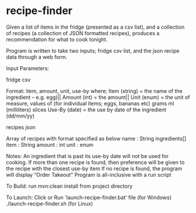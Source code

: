 # recipe-finder

Given a list of items in the fridge (presented as a csv list), and a collection of recipes (a collection of JSON formatted recipes), produces a recommendation for what to cook tonight.

Program is written to take two inputs; fridge csv list, and the json recipe data through a web form. 

Input Parameters:

fridge csv

Format: item, amount, unit, use-by
where;
Item (string) = the name of the ingredient – e.g. egg)||
Amount (int) = the amount||
Unit (enum) = the unit of measure, 
values of (for individual items; eggs, bananas etc) grams
ml (milliliters)
slices
Use-By (date) = the use by date of the ingredient (dd/mm/yy)


recipes json

Array of recipes with format specified as below
name : String
ingredients[]
item : String
amount : int
unit : enum

Notes:
An ingredient that is past its use-by date will not be used for cooking.
If more than one recipe is found, then preference will be given to the recipe with the closest use-by item
If no recipe is found, the program will display “Order Takeout”
Program is all-inclusive with a run script 

To Build:
run mvn:clean install from project directory

To Launch:
Click or Run 'launch-recipe-finder.bat' file (for Windows)
./launch-recipe-finder.sh (for Linux)

